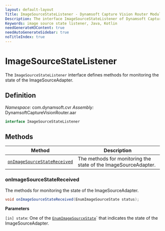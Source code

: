 ```yaml
---
layout: default-layout
Title: ImageSourceStateListener - Dynamsoft Capture Vision Router Module Android Edition API Reference
Description: The interface ImageSourceStateListener of Dynamsoft Capture Vision Router Module defines methods for monitoring the state of the ImageSourceAdapter.
Keywords: image source state listener, Java, Kotlin
needGenerateH3Content: true
needAutoGenerateSidebar: true
noTitleIndex: true
---
```


# ImageSourceStateListener

The `ImageSourceStateListener` interface defines methods for monitoring the state of the ImageSourceAdapter.

## Definition

*Namespace:* com.dynamsoft.cvr
*Assembly:* DynamsoftCaptureVisionRouter.aar

```java
interface ImageSourceStateListener
```

## Methods

| Method | Description |
|------- |-------------|
| [`onImageSourceStateReceived`](#onimagesourcestatereceived) | The methods for monitoring the state of the ImageSourceAdapter. |

### onImageSourceStateReceived

The methods for monitoring the state of the ImageSourceAdapter.

```java
void onImageSourceStateReceived(EnumImageSourceState status);
```

**Parameters**

`[in] state`: One of the [`EnumImageSourceState`]({{site.enums}}core/image-source-state.html)` that indicates the state of the ImageSourceAdapter.

